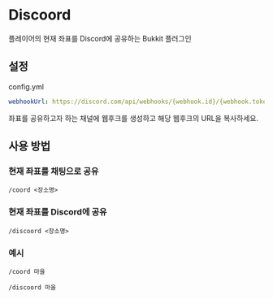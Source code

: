 # Discoord

플레이어의 현재 좌표를 Discord에 공유하는 Bukkit 플러그인

## 설정

config.yml

```yaml
webhookUrl: https://discord.com/api/webhooks/{webhook.id}/{webhook.token}
```

좌표를 공유하고자 하는 채널에 웹후크를 생성하고 해당 웹후크의 URL을 복사하세요.

## 사용 방법

### 현재 좌표를 채팅으로 공유

```
/coord <장소명>
```

### 현재 좌표를 Discord에 공유

```
/discoord <장소명>
```

### 예시

```
/coord 마을
```

```
/discoord 마을
```